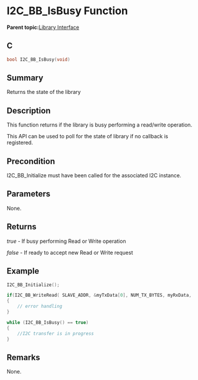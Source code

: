# I2C\_BB\_IsBusy Function

**Parent topic:**[Library Interface](GUID-6CBA8AA0-7EF7-44B1-8D12-CD6A3067E53A.md)

## C

```c
bool I2C_BB_IsBusy(void)
```

## Summary

Returns the state of the library

## Description

This function returns if the library is busy performing a read/write operation.

This API can be used to poll for the state of library if no callback is registered.

## Precondition

I2C\_BB\_Initialize must have been called for the associated I2C instance.

## Parameters

None.

## Returns

*true* - If busy performing Read or Write operation

*false* - If ready to accept new Read or Write request

## Example

```c
I2C_BB_Initialize();

if(I2C_BB_WriteRead( SLAVE_ADDR, &myTxData[0], NUM_TX_BYTES, myRxData, NUM_RX_BYTES ) == false)
{
    // error handling
}

while (I2C_BB_IsBusy() == true)
{
    //I2C transfer is in progress
}

```

## Remarks

None.

